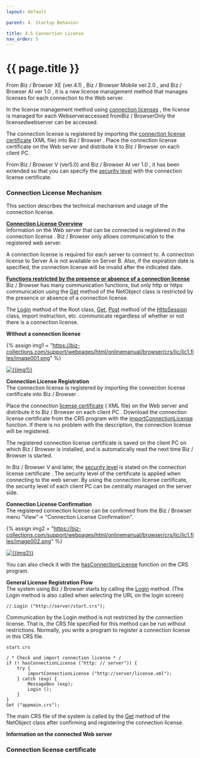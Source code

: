 ```yaml
---
layout: default

parent: 4. Startup Behavior

title: 4.5 Connection License
nav_order: 5
---
```



# {{ page.title }}

From Biz / Browser XE (ver.4.1) , Biz / Browser Mobile ver.2.0 , and Biz / Browser AI ver 1.0 , it is a new license management method that manages licenses for each connection to the Web server.

 

In the license management method using [connection licenses](/bizBrowserV/4/4-5/#connection-license-mechanism) , the license is managed for each Webserveraccessed fromBiz / BrowserOnly the licensedwebserver can be accessed.

The connection license is registered by importing the [connection license certificate](/bizBrowserV/4/4-5/#connection-license-certificate) (XML file) into Biz / Browser . Place the connection license certificate on the Web server and distribute it to Biz / Browser on each client PC.

 

From Biz / Browser V (ver5.0) and Biz / Browser AI ver 1.0 , it has been extended so that you can specify the [security level](/bizBrowserV/2/2-9/) with the connection license certificate.


### Connection License Mechanism
This section describes the technical mechanism and usage of the connection license.


**<u>Connection License Overview</u>**<br>
Information on the Web server that can be connected is registered in the connection license . Biz / Browser only allows communication to the registered web server.

A connection license is required for each server to connect to. A connection license to Server A is not available on Server B. Also, if the expiration date is specified, the connection license will be invalid after the indicated date.

**<u>Functions restricted by the presence or absence of a connection license</u>**<br>
Biz / Browser has many communication functions, but only http or https communication using the [Get](/package/system/netobject/methods/get) method of the NetObject class is restricted by the presence or absence of a connection license.

The [Login](/package/standard/root/methods/login) method of the Root class, [Get](/package/httppackage/httpsession/methods/get), [Post](/package/httppackage/httpsession/methods/post) method of the [HttpSession](/package/httppackage/httpsession/) class, import instruction, etc. communicate regardless of whether or not there is a connection license.

**Without a connection license** <br>

{% assign img1 = "https://biz-collections.com/support/webpages/html/onlinemanual/browser/crs/lic/lic1.files/image001.png" %}

<a href="{{ img1 }}" target="_blank"> <img src="{{ img1 }}" alt="{{img1}}"></a>

**Connection License Registration** <br>
The connection license is registered by importing the connection license certificate into Biz / Browser .


Place the connection [license certificate](/bizBrowserV/4/4-5/#connection-license-certificate) ( XML file) on the Web server and distribute it to Biz / Browser on each client PC . Download the connection license certificate from the CRS program with the [importConnectionLicense](/method/system/importConnectionLicense) function. If there is no problem with the description, the connection license will be registered.

The registered connection license certificate is saved on the client PC on which Biz / Browser is installed, and is automatically read the next time Biz / Browser is started.

In Biz / Browser V and later, the [security level](/bizBrowserV/2/2-9/) is stated on the connection license certificate . The security level of the certificate is applied when connecting to the web server. By using the connection license certificate, the security level of each client PC can be centrally managed on the server side.

 

**Connection License Confirmation** <br>
The registered connection license can be confirmed from the Biz / Browser menu "View"-> "Connection License Confirmation".

{% assign img2 = "https://biz-collections.com/support/webpages/html/onlinemanual/browser/crs/lic/lic1.files/image002.png" %}

<a href="{{ img2 }}" target="_blank"> <img src="{{ img2 }}" alt="{{img2}}"></a>

You can also check it with the [hasConnectionLicense](/method/system/hasConnectionLicense) function on the CRS program.


**General License Registration Flow** <br>
The system using Biz / Browser starts by calling the [Login](/package/standard/root/methods/login) method. (The Login method is also called when selecting the URL on the login screen)

```
//.Login ("http://server/start.crs");
```

Communication by the Login method is not restricted by the connection license. That is, the CRS file specified for this method can be run without restrictions. Normally, you write a program to register a connection license in this CRS file.

```
start.crs

/ * Check and import connection license * /
if (! hasConnectionLicense ("http: // server")) {
    try {
        importConnectionLicense ("http://server/license.xml");
    } catch (exp) {
        MessageBox (exp);
        Login ();
    }
}
Get ("appmain.crs");
```

The main CRS file of the system is called by the [Get](/package/system/netobject/methods/get) method of the NetObject class after confirming and registering the connection license.


**Information on the connected Web server** <br>






### Connection license certificate








